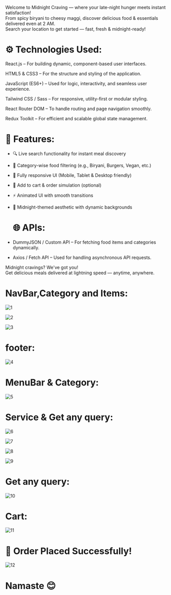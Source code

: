 Welcome to Midnight Craving — where your late-night hunger meets instant satisfaction!  
From spicy biryani to cheesy maggi, discover delicious food & essentials delivered even at 2 AM.  
Search your location to get started — fast, fresh & midnight-ready!

# ⚙️ Technologies Used:

React.js – For building dynamic, component-based user interfaces.

HTML5 & CSS3 – For the structure and styling of the application.

JavaScript (ES6+) – Used for logic, interactivity, and seamless user experience.

Tailwind CSS / Sass – For responsive, utility-first or modular styling.

React Router DOM – To handle routing and page navigation smoothly.

Redux Toolkit – For efficient and scalable global state management.

# 🚀 Features:

- 🔍 Live search functionality for instant meal discovery
  
- 🍔 Category-wise food filtering (e.g., Biryani, Burgers, Vegan, etc.)
  
- 📱 Fully responsive UI (Mobile, Tablet & Desktop friendly)

- 🛒 Add to cart & order simulation (optional)
  
- ⚡ Animated UI with smooth transitions
  
- 🌙 Midnight-themed aesthetic with dynamic backgrounds

  # 🌐 APIs:

- DummyJSON / Custom API – For fetching food items and categories dynamically.
- Axios / Fetch API – Used for handling asynchronous API requests.

Midnight cravings? We've got you!  
Get delicious meals delivered at lightning speed — anytime, anywhere.

# NavBar,Category and Items:

![1](https://github.com/user-attachments/assets/b0f16212-89a7-4ffe-8afe-e27a691b7217)

![2](https://github.com/user-attachments/assets/edaeed66-e830-4bad-8374-e81710c13c12)

![3](https://github.com/user-attachments/assets/a26eddb5-33cd-4543-bf19-5b8cfc2af09f)

# footer:

![4](https://github.com/user-attachments/assets/1791dc9c-470b-4703-9f9c-c9c0f3056b01)

# MenuBar & Category:

![5](https://github.com/user-attachments/assets/343069c1-413f-49a7-97cf-e0b818ae08bd)

# Service & Get any query:

![6](https://github.com/user-attachments/assets/5edaff1b-6d33-4abe-9a54-1428e08ebffe)

![7](https://github.com/user-attachments/assets/9f4af07e-964d-420e-b732-ad31a797b439)

![8](https://github.com/user-attachments/assets/5a40b562-1661-40f5-87d5-5c8df20f84d5)

![9](https://github.com/user-attachments/assets/05972514-8b37-4d62-b34c-455e0e99395b)

# Get any query:

![10](https://github.com/user-attachments/assets/961003d5-12d0-4333-b65f-09d0d47fcd2c)

# Cart:

![11](https://github.com/user-attachments/assets/0a0c72c3-cc27-4782-bd8e-5d0664b89f6b)

# 🎉 Order Placed Successfully!

![12](https://github.com/user-attachments/assets/8e08e331-30af-4436-bd80-120f8ff1fc1e)


  # Namaste 😊
